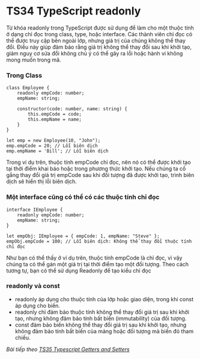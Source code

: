 # TS34 TypeScript readonly

Từ khóa readonly trong TypeScript được sử dụng để làm cho một thuộc tính ở dạng chỉ đọc trong class, type, hoặc interface. Các thành viên chỉ đọc có thể được truy cập bên ngoài lớp, nhưng giá trị của chúng không thể thay đổi. Điều này giúp đảm bảo rằng giá trị không thể thay đổi sau khi khởi tạo, giảm nguy cơ sửa đổi không chủ ý có thể gây ra lỗi hoặc hành vi không mong muốn trong mã.

### Trong Class

```
class Employee {
    readonly empCode: number;
    empName: string;

    constructor(code: number, name: string) {
        this.empCode = code;
        this.empName = name;
    }
}

let emp = new Employee(10, "John");
emp.empCode = 20; // Lỗi biên dịch
emp.empName = 'Bill'; // Lỗi biên dịch
```

Trong ví dụ trên, thuộc tính empCode chỉ đọc, nên nó có thể được khởi tạo tại thời điểm khai báo hoặc trong phương thức khởi tạo. Nếu chúng ta cố gắng thay đổi giá trị empCode sau khi đối tượng đã được khởi tạo, trình biên dịch sẽ hiển thị lỗi biên dịch.

### Một interface cũng có thể có các thuộc tính chỉ đọc

```
interface IEmployee {
    readonly empCode: number;
    empName: string;
}

let empObj: IEmployee = { empCode: 1, empName: "Steve" };
empObj.empCode = 100; // Lỗi biên dịch: Không thể thay đổi thuộc tính chỉ đọc
```

Như bạn có thể thấy ở ví dụ trên, thuộc tính empCode là chỉ đọc, vì vậy chúng ta có thể gán một giá trị tại thời điểm tạo một đối tượng. Theo cách tương tự, bạn có thể sử dụng Readonly<T> để tạo kiểu chỉ đọc


### readonly và const

- readonly áp dụng cho thuộc tính của lớp hoặc giao diện, trong khi const áp dụng cho biến.
- readonly chỉ đảm bảo thuộc tính không thể thay đổi giá trị sau khi khởi tạo, nhưng không đảm bảo tính bất biến (immutability) của đối tượng.
- const đảm bảo biến không thể thay đổi giá trị sau khi khởi tạo, nhưng không đảm bảo tính bất biến của mảng hoặc đối tượng mà biến đó tham chiếu.

*Bài tiếp theo [TS35 Typescript Getters and Setters](/session/session_035_ts_getters.md)*